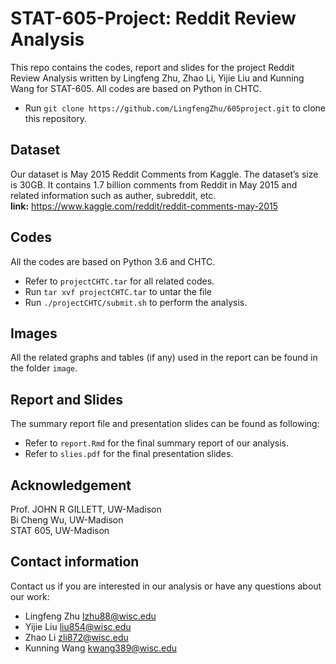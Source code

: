 # STAT-605-Project: Reddit Review Analysis
This repo contains the codes, report and slides for the project Reddit Review Analysis written by Lingfeng Zhu, Zhao Li, Yijie Liu and Kunning Wang for STAT-605. All codes are based on Python in CHTC.
* Run ```git clone https://github.com/LingfengZhu/605project.git``` to clone this repository.

## Dataset
Our dataset is May 2015 Reddit Comments from Kaggle. The dataset’s size is 30GB. It contains 1.7 billion comments from Reddit in May 2015 and related information such as auther, subreddit, etc.  
**link:** https://www.kaggle.com/reddit/reddit-comments-may-2015

## Codes
All the codes are based on Python 3.6 and CHTC.  
* Refer to ```projectCHTC.tar``` for all related codes. 
* Run ```tar xvf projectCHTC.tar``` to untar the file
* Run ```./projectCHTC/submit.sh``` to perform the analysis.

## Images
All  the related graphs and tables (if any) used in the report can be found in the folder ```image```.

## Report and Slides
The summary report file and presentation slides can be found as following:
* Refer to ```report.Rmd``` for the final summary report of our analysis.
* Refer to ```slies.pdf``` for the final presentation slides.

## Acknowledgement
Prof. JOHN R GILLETT, UW-Madison  
Bi Cheng Wu, UW-Madison  
STAT 605, UW-Madison

## Contact information
Contact us if you are interested in our analysis or have any questions about our work:
* Lingfeng Zhu  lzhu88@wisc.edu
* Yijie Liu  liu854@wisc.edu
* Zhao Li  zli872@wisc.edu
* Kunning Wang  kwang389@wisc.edu
